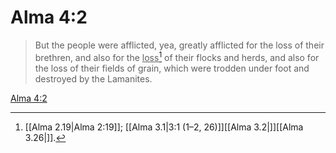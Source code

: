 # Alma 4:2

> But the people were afflicted, yea, greatly afflicted for the loss of their brethren, and also for the <u>loss</u>[^a] of their flocks and herds, and also for the loss of their fields of grain, which were trodden under foot and destroyed by the Lamanites.

[Alma 4:2](https://www.churchofjesuschrist.org/study/scriptures/bofm/alma/4?lang=eng&id=p2#p2)


[^a]: [[Alma 2.19|Alma 2:19]]; [[Alma 3.1|3:1 (1–2, 26)]][[Alma 3.2|]][[Alma 3.26|]].  
